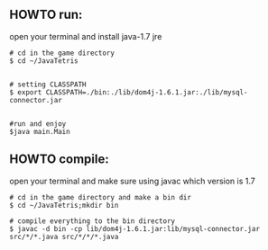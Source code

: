 ## HOWTO run:
open your terminal and install java-1.7 jre

    # cd in the game directory
    $ cd ~/JavaTetris


    # setting CLASSPATH
    $ export CLASSPATH=./bin:./lib/dom4j-1.6.1.jar:./lib/mysql-connector.jar


    #run and enjoy
    $java main.Main

## HOWTO compile:
open your terminal and make sure using javac which
version is 1.7

    # cd in the game directory and make a bin dir
    $ cd ~/JavaTetris;mkdir bin

    # compile everything to the bin directory
    $ javac -d bin -cp lib/dom4j-1.6.1.jar:lib/mysql-connector.jar src/*/*.java src/*/*/*.java
